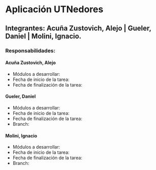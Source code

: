 # Aplicación UTNedores

## Integrantes: Acuña Zustovich, Alejo | Gueler, Daniel | Molini, Ignacio.

### Responsabilidades:

#### Acuña Zustovich, Alejo
- Módulos a desarrollar:
- Fecha de inicio de la tarea:
- Fecha de finalización de la tarea:

#### Gueler, Daniel
- Módulos a desarrollar:
- Fecha de inicio de la tarea:
- Fecha de finalización de la tarea:
- Branch:

#### Molini, Ignacio
- Módulos a desarrollar:
- Fecha de inicio de la tarea:
- Fecha de finalización de la tarea:
- Branch:
